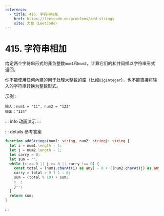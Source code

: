```yaml
---
reference:
  - title: 415. 字符串相加
    href: https://leetcode.cn/problems/add-strings
    site: 力扣（LeetCode）
---
```


# 415. 字符串相加

给定两个字符串形式的非负整数`num1`和`num2`，计算它们的和并同样以字符串形式返回。

你不能使用任何內建的用于处理大整数的库（比如`BigInteger`），也不能直接将输入的字符串转换为整数形式。

示例：

```
输入：num1 = "11", num2 = "123"
输出："134"
```

<script setup>
import Demo from './demos/415.vue';
</script>

::: info 动画演示
<Demo />
:::

::: details 参考答案
```ts
function addStrings(num1: string, num2: string): string {
  let i = num1.length - 1;
  let j = num2.length - 1;
  let carry = 0;
  let sum = '';
  while (i >= 0 || j >= 0 || carry !== 0) {
    const total = (num1.charAt(i) as any) - 0 + ((num2.charAt(j) as any) - 0) + carry;
    carry = total > 9 ? 1 : 0;
    sum = (total % 10) + sum;
    i--;
    j--;
  }
  return sum;
}
```
:::
